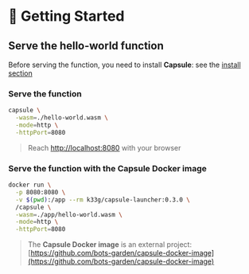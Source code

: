 # 🚀 Getting Started


## Serve the **hello-world** function

Before serving the function, you need to install **Capsule**: see the [install section](install.md)

### Serve the function

```bash
capsule \
  -wasm=./hello-world.wasm \
  -mode=http \
  -httpPort=8080
```
> Reach [http://localhost:8080](http://localhost:8080) with your browser

### Serve the function with the **Capsule Docker image**

```bash
docker run \
  -p 8080:8080 \
  -v $(pwd):/app --rm k33g/capsule-launcher:0.3.0 \
  /capsule \
  -wasm=./app/hello-world.wasm \
  -mode=http \
  -httpPort=8080
```

> The **Capsule Docker image** is an external project: [https://github.com/bots-garden/capsule-docker-image](https://github.com/bots-garden/capsule-docker-image)
